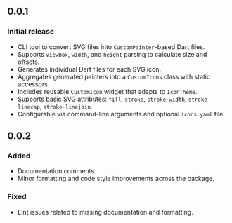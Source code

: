 ## 0.0.1

### Initial release

- CLI tool to convert SVG files into `CustomPainter`-based Dart files.
- Supports `viewBox`, `width`, and `height` parsing to calculate size and offsets.
- Generates individual Dart files for each SVG icon.
- Aggregates generated painters into a `CustomIcons` class with static accessors.
- Includes reusable `CustomIcon` widget that adapts to `IconTheme`.
- Supports basic SVG attributes: `fill`, `stroke`, `stroke-width`, `stroke-linecap`, `stroke-linejoin`.
- Configurable via command-line arguments and optional `icons.yaml` file.

## 0.0.2

### Added

- Documentation comments.
- Minor formatting and code style improvements across the package.

### Fixed

- Lint issues related to missing documentation and formatting.